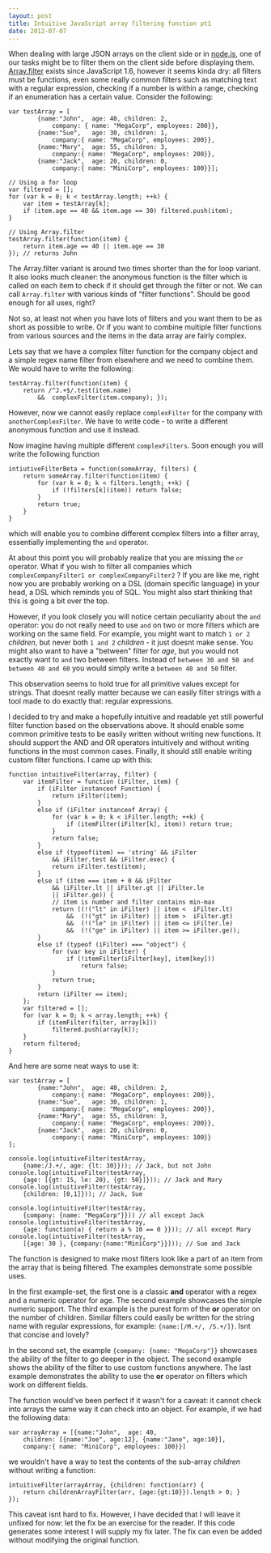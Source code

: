 ```yaml
---
layout: post
title: Intuitive JavaScript array filtering function pt1
date: 2012-07-07
---
```


When dealing with large JSON arrays on the client side or in 
[node.js](http://nodejs.org/), one of our tasks might be to filter 
them on the client side before displaying them. 
[Array.filter](https://developer.mozilla.org/en/JavaScript/Reference/Global_Objects/Array/filter "Array.filter") 
exists since JavaScript 1.6, however it seems kinda dry: all filters must be 
functions, even some really common filters such as matching text with a regular
expression, checking if a number is within a range, checking if an enumeration 
has a certain value. Consider the following:

    var testArray = [
            {name:"John",  age: 40, children: 2,
                company: { name: "MegaCorp", employees: 200}},
            {name:"Sue",   age: 30, children: 1,
                company:{ name: "MegaCorp", employees: 200}},
            {name:"Mary",  age: 55, children: 3,
                company:{ name: "MegaCorp", employees: 200}},
            {name:"Jack",  age: 20, children: 0,
                company:{ name: "MiniCorp", employees: 100}}];

    // Using a for loop
    var filtered = [];
    for (var k = 0; k < testArray.length; ++k) {
        var item = testArray[k];
        if (item.age == 40 && item.age == 30) filtered.push(item); 
    }

    // Using Array.filter
    testArray.filter(function(item) {
        return item.age == 40 || item.age == 30
    }); // returns John


The Array.filter variant is around two times shorter than the for loop variant.
It also looks much cleaner: the anonymous function is the filter which is 
called on each item to check if it should get through the filter or not. We can
call `Array.filter` with various kinds of "filter functions". Should be good 
enough for all uses, right?

Not so, at least not when you have lots of filters and you want them to be as 
short as possible to write. Or if you want to combine multiple filter functions
from various sources and the items in the data array are fairly complex.

Lets say that we have a complex filter function for the company object and a 
simple regex name filter from elsewhere and we need to combine them. We would 
have to write the following:


    testArray.filter(function(item) { 
        return /^J.+$/.test(item.name)
            &&  complexFilter(item.company); });

However, now we cannot easily replace `complexFilter` for the company with 
`anotherComplexFilter`. We have to write code - to write a different anonymous 
function and use it instead.

Now imagine having multiple different `complexFilters`. Soon enough you will 
write the following function

    intiutiveFilterBeta = function(someArray, filters) {
        return someArray.filter(function(item) {
            for (var k = 0; k < filters.length; ++k) {
                if (!filters[k](item)) return false;
            }
            return true;
        }
    }

which will enable you to combine different complex filters into a filter array,
essentially implementing the `and` operator.

At about this point you will probably realize that you are missing the `or` 
operator. What if you wish to filter all companies which `complexCompanyFilter1
or complexCompanyFilter2` ? If you are like me, right now you are probably 
working on a DSL (domain specific language) in your head, a DSL which reminds 
you of SQL. You might also start thinking that this is going a bit over the top.

However, if you look closely you will notice certain peculiarity about the 
`and` operator: you do not really need to use `and` on two or more filters 
which are working on the same field. For example, you might want to match 
`1 or 2` _children_, but never both `1 and 2` _children_ - it just doesnt 
make sense. You might also want to have a "between" filter for _age_, but you 
would not exactly want to `and` two between filters. Instead of `between 30 and
50 and between 40 and 60` you would simply write a `between 40 and 50` filter.

This observation seems to hold true for all primitive values except for strings. 
That doesnt really matter because we can easily filter strings with a tool made
to do exactly that: regular expressions.

I decided to try and make a hopefully intuitive and readable yet still powerful
filter function based on the observations above. It should enable some common 
primitive tests to be easily written without writing new functions. It should 
support the AND and OR operators intuitively and without writing functions in 
the most common cases. Finally, it should still enable writing custom filter 
functions. I came up with this:


    function intuitiveFilter(array, filter) {
        var itemFilter = function (iFilter, item) {
            if (iFilter instanceof Function) {
                return iFilter(item);
            }
            else if (iFilter instanceof Array) {
                for (var k = 0; k < iFilter.length; ++k) {
                    if (itemFilter(iFilter[k], item)) return true;
                }
                return false;
            }
            else if (typeof(item) == 'string' && iFilter 
                && iFilter.test && iFilter.exec) { 
                return iFilter.test(item);
            }
            else if (item === item + 0 && iFilter
                && (iFilter.lt || iFilter.gt || iFilter.le
                || iFilter.ge)) {
                // item is number and filter contains min-max
                return ((!("lt" in iFilter) || item <  iFilter.lt)
                    &&  (!("gt" in iFilter) || item >  iFilter.gt)
                    &&  (!("le" in iFilter) || item <= iFilter.le)
                    &&  (!("ge" in iFilter) || item >= iFilter.ge));
            }
            else if (typeof (iFilter) === "object") {
                for (var key in iFilter) {
                    if (!itemFilter(iFilter[key], item[key]))
                        return false;
                }
                return true;
            }
            return (iFilter == item);
        };
        var filtered = [];
        for (var k = 0; k < array.length; ++k) {
            if (itemFilter(filter, array[k])) 
                filtered.push(array[k]);
        }
        return filtered;
    }


And here are some neat ways to use it:


    var testArray = [
            {name:"John",  age: 40, children: 2, 
                company:{ name: "MegaCorp", employees: 200}},
            {name:"Sue",   age: 30, children: 1,         
                company:{ name: "MegaCorp", employees: 200}},
            {name:"Mary",  age: 55, children: 3,        
                company:{ name: "MegaCorp", employees: 200}},
            {name:"Jack",  age: 20, children: 0, 
                company:{ name: "MiniCorp", employees: 100}}
    ];

    console.log(intuitiveFilter(testArray, 
        {name:/J.+/, age: {lt: 30}})); // Jack, but not John
    console.log(intuitiveFilter(testArray, 
        {age: [{gt: 15, le: 20}, {gt: 50}]})); // Jack and Mary
    console.log(intuitiveFilter(testArray, 
        {children: [0,1]})); // Jack, Sue

    console.log(intuitiveFilter(testArray, 
        {company: {name: "MegaCorp"}})) // all except Jack
    console.log(intuitiveFilter(testArray, 
        {age: function(a) { return a % 10 == 0 }})); // all except Mary
    console.log(intuitiveFilter(testArray, 
        [{age: 30 }, {company:{name:"MiniCorp"}}])); // Sue and Jack


The function is designed to make most filters look like a part of an item from 
the array that is being filtered. The examples demonstrate some possible uses.

In the first example-set, the first one is a classic **and** operator with a 
regex and a numeric operator for age. The second example showcases the simple 
numeric support. The third example is the purest form of the **or** operator on
the number of children. Similar filters could easily be written for the string 
name with regular expressions, for example: `{name:[/M.+/, /S.+/]}`. Isnt that
concise and lovely?

In the second set, the example `{company: {name: "MegaCorp"}}` showcases the 
ability of the filter to go deeper in the object. The second example shows the 
ability of the filter to use custom functions anywhere. The last example 
demonstrates the ability to use the **or** operator on filters which work on 
different fields.

The function would've been perfect if it wasn't for a caveat: it cannot check 
into arrays the same way it can check into an object. For example, if we had 
the following data:

    var arrayArray = [{name:"John",  age: 40, 
        children: [{name:"Joe", age:12}, {name:"Jane", age:10}], 
        company:{ name: "MiniCorp", employees: 100}}]

we wouldn't have a way to test the contents of the sub-array _children_ without
writing a function:

    intuitiveFilter(arrayArray, {children: function(arr) { 
        return childrenArrayFilter(arr, {age:{gt:10}}).length > 0; }
    });

This caveat isnt hard to fix. However, I have decided that I will leave it 
unfixed for now: let the fix be an exercise for the reader. If this code 
generates some interest I will supply my fix later. The fix can even be added 
without modifying the original function.

